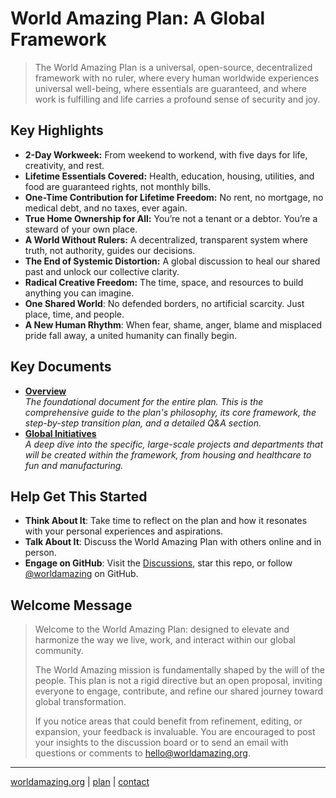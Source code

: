 # World Amazing Plan: A Global Framework
> The World Amazing Plan is a universal, open-source, decentralized framework with no ruler, where every human worldwide experiences universal well-being, where essentials are guaranteed, and where work is fulfilling and life carries a profound sense of security and joy.

## Key Highlights
   - **2-Day Workweek:** From weekend to workend, with five days for life, creativity, and rest.
   - **Lifetime Essentials Covered:** Health, education, housing, utilities, and food are guaranteed rights, not monthly bills.
   - **One-Time Contribution for Lifetime Freedom:** No rent, no mortgage, no medical debt, and no taxes, ever again.
   - **True Home Ownership for All:** You’re not a tenant or a debtor. You’re a steward of your own place.
   - **A World Without Rulers:** A decentralized, transparent system where truth, not authority, guides our decisions.
   - **The End of Systemic Distortion:** A global discussion to heal our shared past and unlock our collective clarity.
   - **Radical Creative Freedom:** The time, space, and resources to build anything you can imagine.
   - **One Shared World**: No defended borders, no artificial scarcity. Just place, time, and people.
   - **A New Human Rhythm**: When fear, shame, anger, blame and misplaced pride fall away, a united humanity can finally begin.


## Key Documents
- [**Overview**](docs/overview.md)  
    *The foundational document for the entire plan. This is the comprehensive guide to the plan's philosophy, its core framework, the step-by-step transition plan, and a detailed Q&A section.*
- [**Global Initiatives**](docs/initiatives.md)  
    *A deep dive into the specific, large-scale projects and departments that will be created within the framework, from housing and healthcare to fun and manufacturing.*


## Help Get This Started
- **Think About It**: Take time to reflect on the plan and how it resonates with your personal experiences and aspirations.
- **Talk About It**: Discuss the World Amazing Plan with others online and in person.
- **Engage on GitHub**: Visit the [Discussions](https://github.com/worldamazing/plan/discussions), star this repo, or follow [@worldamazing](https://github.com/worldamazing) on GitHub.


## Welcome Message
> Welcome to the World Amazing Plan: designed to elevate and harmonize the way we live, work, and interact within our global community.
> 
> The World Amazing mission is fundamentally shaped by the will of the people. This plan is not a rigid directive but an open proposal, inviting everyone to engage, contribute, and refine our shared journey toward global transformation.
> 
> If you notice areas that could benefit from refinement, editing, or expansion, your feedback is invaluable. You are encouraged to post your insights to the discussion board or to send an email with questions or comments to hello@worldamazing.org.


<!--
## Our Potential Future
- [**Mental Health**](docs/vision/mental-health.md)
- [**Creativity and Human Potential**](docs/vision/human-potential.md)
- [**Openness and Empowerment**](docs/vision/openness-empowerment.md)
-->

<!--
## Case Studies: Before and After
- [**A World United**](docs/case-study/global.md)
- [**Transforming Suffering into Lessons**](docs/case-study/suffering.md)
- [**Maria's Renewed Hope**](docs/case-study/maria.md)
- [**John's New Foundations**](docs/case-study/john.md)
- [**The Washingtons' Community Revival**](docs/case-study/the-washingtons.md)
- [**The Hills' Community Engagement**](docs/case-study/the-hills.md)
- [**The Al-Hayek's Cultural Renaissance**](docs/case-study/the-al-hayeks.md)
- [**The Golan's Unity Through Diversity**](docs/case-study/the-golans.md)
- [**Alexei's Transformation**](docs/case-study/alexei.md)
-->
<!--
- [**Jacob's Journey from Conflict to Reconciliation**](docs/case-study/jacob.md): A former IDF Air Force pilot finds healing and a new purpose in peace-building.
- [**Jamal's Road to Redemption**](docs/case-study/jamal.md): A former combatant's transformation through education and community engagement.
- [**David's Path to Inner Peace**](docs/case-study/david.md): How a former Prime Minister redirected his focus from conflict to peace advocacy.
-->

<!--
## Join the GI

### To: All Humans
> From thinkers to leaders, to those seeking redemption, each human is crucial in our collective mission. Regardless of your present circumstances or past behavior, the involvement of everyone is essential for the success of the GI.

- [**Global Citizens**](docs/join/global-citizens.md)
- [**Thinkers**](docs/join/thinkers.md)
- [**Lovers**](docs/join/lovers.md)
- [**Haters**](docs/join/haters.md)
- [**Youths**](docs/join/youths.md)
- [**Redemption Seekers**](docs/join/redemption.md)

### To: All Skilled in These Areas
> To successfully launch and sustain all GI initiatives, we will need experienced and skilled humans to get things going.

- [**Defense, Emergency, and Disaster Response Professionals**](docs/join/defense-emergency.md)
- [**Healthcare Professionals**](docs/join/healthcare.md)
- [**Food Industry Professionals**](docs/join/food-industry.md)
- [**Construction Professionals**](docs/join/builders.md)
- [**Manufacturing Professionals**](docs/join/manufacturing.md)
- [**Educators and Researchers**](docs/join/educators.md)
- [**Devlopers**](docs/join/devlopers.md)[sic]
-->

<!--
## Global Positions
> Alongside the essential positions required to upgrade and update world civilization, many new roles are also planned to foster a proactive and engaged global community.

- [**World Pizza Party Organizer**](docs/job/pizza-party-organizer.md)
- [**General Complainer Supreme**](docs/job/general-complainer-supreme.md): The leader of the Army of Complainers, responsible for steering the direction of complaint resolution initiatives globally. This role demands a visionary leader who can transform grievances into strategic actions, ensuring that every voice within the GI is heard and valued. The General Complainer Supreme sets the tone for a proactive, problem-solving culture, embodying the GI’s commitment to continuous improvement and inclusive leadership.
- [**Army of Complainers Member**](docs/job/army-of-complainers.md): As a mandatory role for all GI members, this position is at the heart of our mission to address and resolve every issue, no matter its size. Members are tasked with identifying, articulating, and solving complaints ranging from everyday inconveniences to systemic challenges. This role is about active participation in creating a better world, ensuring that every complaint, big or small, is an opportunity for improvement and innovation.
-->

---
[worldamazing.org](https://worldamazing.org)
| [plan](https://github.com/worldamazing/plan)
| [contact](mailto:hello@worldamazing.org) 
